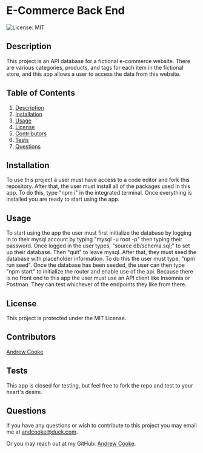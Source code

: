 # E-Commerce Back End

  ![License: MIT](https://img.shields.io/badge/License-MIT-yellow.svg)
  
  ## Description
  
  This project is an API database for a fictional e-commerce website. There are various categories, products, and tags for each item in the fictional store, and this app allows a user to access the data from this website. 
  
  ## Table of Contents
  
  1. [Description](#description)
  2. [Installation](#installation)
  3. [Usage](#usage)
  4. [License](#license)
  5. [Contributors](#contributors)
  6. [Tests](#tests)
  7. [Questions](#questions)
  
  
  ## Installation
  
  To use this project a user must have access to a code editor and fork this repository. After that, the user must install all of the packages used in this app. To do this, type "npm i" in the integrated terminal. Once everything is installed you are ready to start using the app. 
  
  ## Usage
  
  To start using the app the user must first initialize the database by logging in to their mysql account by typing "mysql -u root -p" then typing their password. Once logged in the user types, "source db/schema.sql;" to set up their database. Then "quit" to leave mysql. After that, they must seed the database with placeholder information. To do this the user must type, "npm run seed". Once the database has been seeded, the user can then type "npm start" to initialize the router and enable use of the api. Because there is no front end to this app the user must use an API client like Insomnia or Postman. They can test whichever of the endpoints they like from there.
  
  ## License

  This project is protected under the MIT License.
  
  ## Contributors
  
  [Andrew Cooke](https://github.com/andcooke)
  
  ## Tests
  
  This app is closed for testing, but feel free to fork the repo and test to your heart's desire.
  
  ## Questions
  
  If you have any questions or wish to contribute to this project you may email me at andcooke@duck.com.

  Or you may reach out at my GitHub: [Andrew Cooke](https://github.com/andcooke).
  